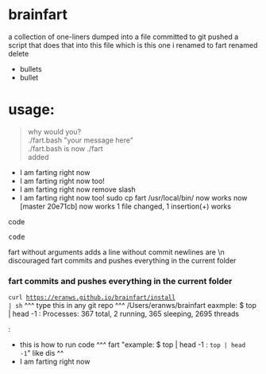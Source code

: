 # brainfart

a collection of one-liners
dumped into a file
committed to git
pushed
a script that does that
into this file
which is this one
i
renamed to fart
renamed
delete
- bullets
- bullet
# usage:
> why would you?  
./fart.bash "your message here"  
./fart.bash is now ./fart  
added
- I am farting right now
- I am farting right now too!
- I am farting right now
remove slash
- I am farting right now too!
sudo cp fart /usr/local/bin/
now works
now [master 20e71cb] now works 1 file changed, 1 insertion(+) works

code
<pre>code</pre>

fart without arguments adds a line without commit
newlines are \n discouraged
fart commits and pushes everything in the current folder
### fart commits and pushes everything in the current folder
<code>curl https://eranws.github.io/brainfart/install | sh</code>
^^^ type this in any git repo ^^^
/Users/eranws/brainfart
eaxmple: $ top | head -1 : Processes: 367 total, 2 running, 365 sleeping, 2695 threads

:

- this is how to run code ^^^
fart "example: $ top | head -1 : `top | head -1`"
like dis ^^
- I am farting right now
